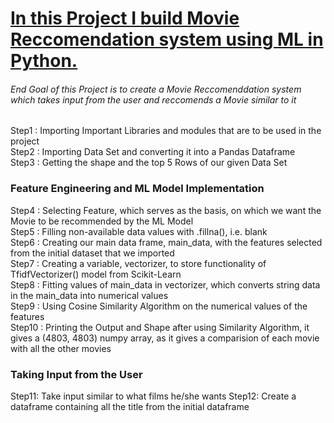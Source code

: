 <h1><u>In this Project I build Movie Reccomendation system using ML in Python.</u></h1>
<h6>End Goal of this Project is to create a Movie Reccomenddation system which takes input from the user and reccomends a Movie similar to it</h6>
Step1 : Importing Important Libraries and modules that are to be used in the project <br>
Step2 : Importing Data Set and converting it into a Pandas Dataframe <br>
Step3 :  Getting the shape and the top 5 Rows of our given Data Set <br>
<h3>Feature Engineering and ML Model Implementation </h3> 
Step4 : Selecting Feature, which serves as the basis, on which we want the Movie to be recommended by the ML Model<br>
Step5 : Filling non-available data values with .fillna(), i.e. blank<br>
Step6 : Creating our main data frame, main_data, with the features selected from the initial dataset that we imported<br>
Step7 : Creating a variable, vectorizer, to store functionality of TfidfVectorizer() model from Scikit-Learn<br>
Step8 : Fitting values of main_data in vectorizer, which converts string data in the main_data into numerical values<br>
Step9 : Using Cosine Similarity Algorithm on the numerical values of the features<br>
Step10 : Printing the Output and Shape after using Similarity Algorithm, it gives a (4803, 4803) numpy array, as it gives a comparision of each movie with all the other movies
<h3>Taking Input from the User</h3>
Step11: Take input similar to what films he/she wants
Step12: Create a dataframe containing all the title from the initial dataframe
